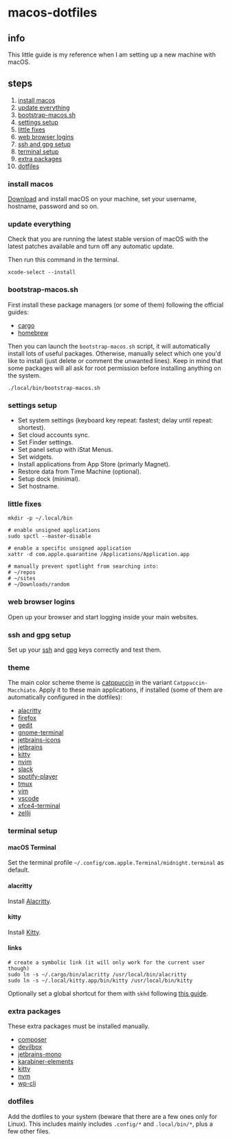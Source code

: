 # macos-dotfiles

## info

This little guide is my reference when I am setting up a new machine with macOS.

## steps

1. [install macos](#install-macos)
2. [update everything](#update-everything)
3. [bootstrap-macos.sh](#bootstrap-macossh)
4. [settings setup](#settings-setup)
5. [little fixes](#little-fixes)
6. [web browser logins](#web-browser-logins)
7. [ssh and gpg setup](#ssh-and-gpg-setup)
8. [terminal setup](#terminal-setup)
9. [extra packages](#extra-packages)
10. [dotfiles](#dotfiles)

### install macos

[Download](https://dortania.github.io/OpenCore-Install-Guide/installer-guide/mac-install.html#downloading-macos-modern-os) and install macOS on your machine, set your username, hostname, password and so on.

### update everything

Check that you are running the latest stable version of macOS with the latest patches available and turn off any automatic update.

Then run this command in the terminal.

```shell
xcode-select --install
```

### bootstrap-macos.sh

First install these package managers (or some of them) following the official guides:

- [cargo](https://www.rust-lang.org/tools/install)
- [homebrew](https://brew.sh)

Then you can launch the `bootstrap-macos.sh` script, it will automatically install lots of useful packages.
Otherwise, manually select which one you'd like to install (just delete or comment the unwanted lines).
Keep in mind that some packages will all ask for root permission before installing anything on the system.

```shell
./local/bin/bootstrap-macos.sh
```

### settings setup

- Set system settings (keyboard key repeat: fastest; delay until repeat: shortest).
- Set cloud accounts sync.
- Set Finder settings.
- Set panel setup with iStat Menus.
- Set widgets.
- Install applications from App Store (primarly Magnet).
- Restore data from Time Machine (optional).
- Setup dock (minimal).
- Set hostname.

### little fixes

```shell
mkdir -p ~/.local/bin

# enable unsigned applications
sudo spctl --master-disable

# enable a specific unsigned application
xattr -d com.apple.quarantine /Applications/Application.app

# manually prevent spotlight from searching into:
# ~/repos
# ~/sites
# ~/Downloads/random
```

### web browser logins

Open up your browser and start logging inside your main websites.

### ssh and gpg setup

Set up your [ssh](https://gist.github.com/ailequal/b74811385f4047b34ad590d138c9ffcf) and [gpg](https://gist.github.com/ailequal/fc9b12cb35f119dcdc1a2f4406bf8b54) keys correctly and test them.

### theme

The main color scheme theme is [catppuccin](https://github.com/catppuccin) in the variant `Catppuccin-Macchiato`. Apply it to these main applications, if installed (some of them are automatically configured in the dotfiles):

- [alacritty](https://github.com/catppuccin/alacritty)
- [firefox](https://github.com/catppuccin/firefox)
- [gedit](https://github.com/catppuccin/gedit)
- [gnome-terminal](https://github.com/catppuccin/gnome-terminal)
- [jetbrains-icons](https://github.com/catppuccin/jetbrains-icons)
- [jetbrains](https://github.com/catppuccin/jetbrains)
- [kitty](https://github.com/catppuccin/kitty)
- [nvim](https://github.com/catppuccin/nvim)
- [slack](https://github.com/catppuccin/slack)
- [spotify-player](https://github.com/catppuccin/spotify-player)
- [tmux](https://github.com/catppuccin/tmux)
- [vim](https://github.com/catppuccin/vim)
- [vscode](https://github.com/catppuccin/vscode)
- [xfce4-terminal](https://github.com/catppuccin/xfce4-terminal)
- [zellij](https://github.com/catppuccin/zellij)

### terminal setup

#### macOS Terminal

Set the terminal profile `~/.config/com.apple.Terminal/midnight.terminal` as default.

#### alacritty

Install [Alacritty](https://github.com/alacritty/alacritty/blob/master/INSTALL.md).

#### kitty

Install [Kitty](https://sw.kovidgoyal.net/kitty/binary/#install-kitty).

#### links

```shell
# create a symbolic link (it will only work for the current user though)
sudo ln -s ~/.cargo/bin/alacritty /usr/local/bin/alacritty
sudo ln -s ~/.local/kitty.app/bin/kitty /usr/local/bin/kitty
```

Optionally set a global shortcut for them with `skhd` following [this guide](https://www.paolomainardi.com/posts/macos-apps-shortcuts-skhd).

### extra packages

These extra packages must be installed manually.

- [composer](https://getcomposer.org)
- [devilbox](https://github.com/cytopia/devilbox)
- [jetbrains-mono](https://github.com/JetBrains/JetBrainsMono)
- [karabiner-elements](https://karabiner-elements.pqrs.org)
- [kitty](https://sw.kovidgoyal.net/kitty)
- [nvm](https://github.com/nvm-sh/nvm)
- [wp-cli](https://github.com/wp-cli/wp-cli)

### dotfiles

Add the dotfiles to your system (beware that there are a few ones only for Linux).
This includes mainly includes `.config/*` and `.local/bin/*`, plus a few other files.
